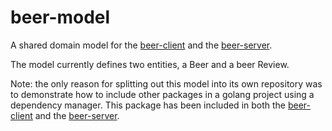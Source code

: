 # beer-model

A shared domain model for the [beer-client](https://github.com/golang-bristol/beer-client) and the [beer-server](https://github.com/golang-bristol/beer-server).

The model currently defines two entities, a Beer and a beer Review.

Note: the only reason for splitting out this model into its own repository was to demonstrate how to include other packages in a golang project using a dependency manager. This package has been included in both the [beer-client](https://github.com/golang-bristol/beer-client) and the [beer-server](https://github.com/golang-bristol/beer-server).
